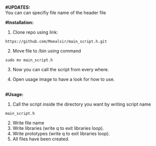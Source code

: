 **#UPDATES:**
<br>
You can can specifiy file name of the header file
<br>

**#Installation:**

1. Clone repo using link:
~~~
https://github.com/Moealsir/main_script.h.git
~~~

2. Move file to /bin using command
~~~
sudo mv main_script.h
~~~

3. Now you can call the script from every where.

4. Open usage image to have a look for how to use.
<br><br>

**#Usage:**
1. Call the script inside the directory you want by writing script name
~~~
main_script.h
~~~
2. Write file name
3. Write libraries (write q to exit libraries loop).
4. Write prototypes (write q to exit libraries loop).
5. All files have been created.
